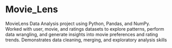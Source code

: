 # Movie_Lens
MovieLens Data Analysis project using Python, Pandas, and NumPy. Worked with user, movie, and ratings datasets to explore patterns, perform data wrangling, and generate insights into movie preferences and rating trends. Demonstrates data cleaning, merging, and exploratory analysis skills
